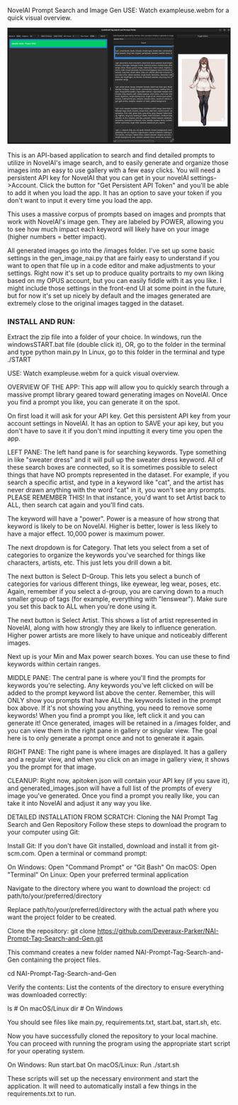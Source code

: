 NovelAI Prompt Search and Image Gen
USE:
Watch exampleuse.webm for a quick visual overview.

[![Video Preview](example.png)](exampleuse.webm)


This is an API-based application to search and find detailed prompts to utilize in NovelAI's image search, and to easily generate and organize those images into an easy to use gallery with a few easy clicks. You will need a persistent API key for NovelAI that you can get in your novelAI settings->Account. Click the button for "Get Persistent API Token" and you'll be able to add it when you load the app. It has an option to save your token if you don't want to input it every time you load the app.

This uses a massive corpus of prompts based on images and prompts that work with NovelAI's image gen. They are labeled by POWER, allowing you to see how much impact each keyword will likely have on your image (higher numbers = better impact).

All generated images go into the /images folder. I've set up some basic settings in the gen_image_nai.py that are fairly easy to understand if you want to open that file up in a code editor and make adjustments to your settings. Right now it's set up to produce quality portraits to my own liking based on my OPUS account, but you can easily fiddle with it as you like. I might include those settings in the front-end UI at some point in the future, but for now it's set up nicely by default and the images generated are extremely close to the original images tagged in the dataset.

### INSTALL AND RUN:
Extract the zip file into a folder of your choice.
In windows, run the windowsSTART.bat file (double click it), OR, go to the folder in the terminal and type python main.py
In Linux, go to this folder in the terminal and type ./START

USE:
Watch exampleuse.webm for a quick visual overview.

OVERVIEW OF THE APP:
This app will allow you to quickly search through a massive prompt library geared toward generating images on NovelAI. Once you find a prompt you like, you can generate it on the spot.

On first load it will ask for your API key. Get this persistent API key from your account settings in NovelAI. It has an option to SAVE your api key, but you don't have to save it if you don't mind inputting it every time you open the app.

LEFT PANE:
The left hand pane is for searching keywords. Type something in like "sweater dress" and it will pull up the sweater dress keyword. All of these search boxes are connected, so it is sometimes possible to select things that have NO prompts represented in the dataset. For example, if you search a specific artist, and type in a keyword like "cat", and the artist has never drawn anything with the word "cat" in it, you won't see any prompts. PLEASE REMEMBER THIS! In that instance, you'd want to set Artist back to ALL, then search cat again and you'll find cats.

The keyword will have a "power". Power is a measure of how strong that keyword is likely to be on NovelAI. Higher is better, lower is less likely to have a major effect. 10,000 power is maximum power.

The next dropdown is for Category. That lets you select from a set of categories to organize the keywords you've searched for things like characters, artists, etc. This just lets you drill down a bit.

The next button is Select D-Group. This lets you select a bunch of categories for various different things, like eyewear, leg wear, poses, etc. Again, remember if you select a d-group, you are carving down to a much smaller group of tags (for example, everything with "lenswear"). Make sure you set this back to ALL when you're done using it.

The next button is Select Artist. This shows a list of artist represented in NovelAI, along with how strongly they are likely to influence generation. Higher power artists are more likely to have unique and noticeably different images.

Next up is your Min and Max power search boxes. You can use these to find keywords within certain ranges.

MIDDLE PANE:
The central pane is where you'll find the prompts for keywords you're selecting. Any keywords you've left clicked on will be added to the prompt keyword list above the center. Remember, this will ONLY show you prompts that have ALL the keywords listed in the prompt box above. If it's not showing you anything, you need to remove some keywords! When you find a prompt you like, left click it and you can generate it! Once generated, images will be retained in a /images folder, and you can view them in the right pane in gallery or singular view. The goal here is to only generate a prompt once and not to generate it again.

RIGHT PANE:
The right pane is where images are displayed. It has a gallery and a regular view, and when you click on an image in gallery view, it shows you the prompt for that image.

CLEANUP:
Right now, apitoken.json will contain your API key (if you save it), and generated_images.json will have a full list of the prompts of every image you've generated. Once you find a prompt you really like, you can take it into NovelAI and adjust it any way you like.

DETAILED INSTALLATION FROM SCRATCH:
Cloning the NAI Prompt Tag Search and Gen Repository
Follow these steps to download the program to your computer using Git:

Install Git:
If you don't have Git installed, download and install it from git-scm.com.
Open a terminal or command prompt:

On Windows: Open "Command Prompt" or "Git Bash"
On macOS: Open "Terminal"
On Linux: Open your preferred terminal application


Navigate to the directory where you want to download the project:
cd path/to/your/preferred/directory

Replace path/to/your/preferred/directory with the actual path where you want the project folder to be created.

Clone the repository:
git clone https://github.com/Deveraux-Parker/NAI-Prompt-Tag-Search-and-Gen.git

This command creates a new folder named NAI-Prompt-Tag-Search-and-Gen containing the project files.

cd NAI-Prompt-Tag-Search-and-Gen

Verify the contents:
List the contents of the directory to ensure everything was downloaded correctly:

ls  # On macOS/Linux
dir # On Windows

You should see files like main.py, requirements.txt, start.bat, start.sh, etc.

Now you have successfully cloned the repository to your local machine. You can proceed with running the program using the appropriate start script for your operating system.

On Windows: Run start.bat
On macOS/Linux: Run ./start.sh

These scripts will set up the necessary environment and start the application. It will need to automatically install a few things in the requirements.txt to run.
